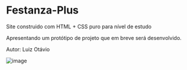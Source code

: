 # Festanza-Plus

Site construido com HTML + CSS puro para nível de estudo

Apresentando um protótipo de projeto que em breve será desenvolvido.

Autor: Luiz Otávio

![image](https://user-images.githubusercontent.com/77461038/180505690-363f7dc4-1974-4bf6-9b7f-b701b1f3ceb5.png)
